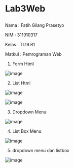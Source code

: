 # Lab3Web <p>
  
  
 Nama   : Fatih Gilang Prasetyo <P>
 NIM    : 311910317 <P>
 Kelas  : TI.19.B1 <p>
 Matkul : Pemrograman Web <p>
  <p>
  
  1. Form Html <p> 
  
  ![image](https://user-images.githubusercontent.com/81542329/114488357-14385c80-9bc6-11eb-8768-6a8feff5db45.png)
<p>
  
  2. List Html <p>

![image](https://user-images.githubusercontent.com/81542329/114488669-a2acde00-9bc6-11eb-9800-305568803cb9.png) <p>
  
 ![image](https://user-images.githubusercontent.com/81542329/114488710-b2c4bd80-9bc6-11eb-991b-97a1b353f3cd.png)

<p>
  
  3. Dropdown Menu <p>

![image](https://user-images.githubusercontent.com/81542329/114488864-f6b7c280-9bc6-11eb-9908-480960b6d8a6.png)

<P>
  
  4. List Box Menu <P>

![image](https://user-images.githubusercontent.com/81542329/114489026-41393f00-9bc7-11eb-811b-b7ca991520ce.png)

<P>
  
  5. dropdown menu dan listbox <P>

![image](https://user-images.githubusercontent.com/81542329/114489076-5d3ce080-9bc7-11eb-8475-67232e3633da.png)
